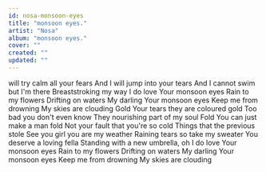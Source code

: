 ```yaml
---
id: nosa-monsoon-eyes
title: "monsoon eyes."
artist: "Nosa"
album: "monsoon eyes."
cover: ""
created: ""
updated: ""
---
```


will try calm all your fears
And I will jump into your tears
And I cannot swim but I'm there
Breaststroking my way
I do love
Your monsoon eyes
Rain to my flowers
Drifting on waters
My darling
Your monsoon eyes
Keep me from drowning
My skies are clouding
Gold
Your tears they are coloured gold
Too bad you don't even know
They nourishing part of my soul
Fold
You can just make a man fold
Not your fault that you're so cold
Things that the previous stole
See you girl you are my weather
Raining tears so take my sweater
You deserve a loving fella
Standing with a new umbrella, oh
I do love
Your monsoon eyes
Rain to my flowers
Drifting on waters
My darling
Your monsoon eyes
Keep me from drowning
My skies are clouding